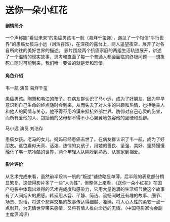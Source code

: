 # 送你一朵小红花

#### 剧情简介 
  一个声称能“看见未来”的患癌男孩韦一航（易烊千玺饰），遇见了一个相信“平行世界”的患癌女孩马小远（刘浩存饰），在深夜的露台上，两人遥望夜空，展开了对各自所向往的美好世界的描述。 影片围绕两个抗癌家庭的两组生活轨迹展开，讲述了一个温情的现实故事，思考和直面了每一个普通人都会面临的终极问题——想象死亡随时可能到来，我们唯一要做的就是爱和珍惜。

#### 角色介绍 
韦一航 演员 易烊千玺

患癌男孩。陶慧和韦江的孩子。在病友群认识了马小远，成为了好朋友。因为早早意识到自己生命的终点随时会到来，从而失去了对人生的兴趣和热情，也拒绝亲人和他人的同情与关心，他不得不用冷漠来抵抗外部世界、防御对自己心灵的伤害，而所有爱他的人、包括他的父母都不得不小心翼翼地包容他的坚硬和孤僻。

马小远 演员 刘浩存 

患癌女孩。老马的女儿，妈妈已经患癌去世了。在病友群认识了韦一航，成为了好朋友。这位看似天真、活泼、热情的女孩子，用她的善良、坚强、美好、坚持慢慢融化了韦一航冷酷的世界，两个年轻人从隔膜到熟悉、从冤家到相爱。

#### 影片评价 
  从艺术完成来看，虽然前半段韦一航的“叛逆”铺垫略显单薄，后半段的表意部分稍显繁复，这使得影片多了一些“人为性”，但整体上来看，《送你一朵小红花》在国产电影中体现出难得的艺术完成度和感染力，它用大量饱满的生活细节使这个故事有了人间烟火的质感。韩延用从容、平静、简洁、流畅同时还有趣的故事、细节、场景、对话，将这个悲喜交集的故事传达得细腻、准确，将人心人性的柔软一点一点剥开，为无情世界带来感情，又将有情人推向命运的无情。（中国电影家协会副主席尹鸿评）
